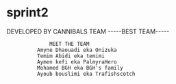 # sprint2
DEVELOPED BY CANNIBALS TEAM 
   -----BEST TEAM-----
   
   
                  MEET THE TEAM 
              Amyne Dhaouadi eka Onizuka
              Temim Abidi eka temimi
              Aymen kefi eka PalmyraHero
              Mohamed BGH eka BGH's family
              Ayoub bouslimi eka Trafishscotch
